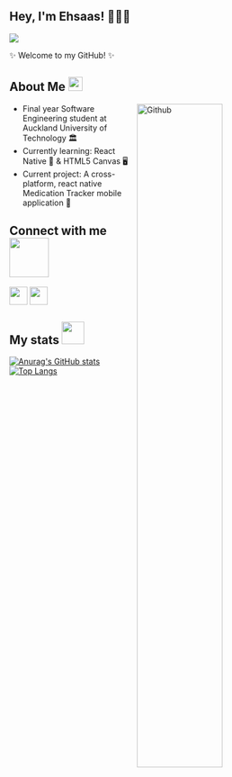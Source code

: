

## Hey, I'm Ehsaas! 👩🏽‍💻
             
![](https://komarev.com/ghpvc/?username=ehsaasgrover&color=blueviolet)

✨ Welcome to my GitHub! ✨       

<h2> About Me <img src = "https://media2.giphy.com/media/QssGEmpkyEOhBCb7e1/giphy.gif?cid=ecf05e47a0n3gi1bfqntqmob8g9aid1oyj2wr3ds3mg700bl&rid=giphy.gif" width = 25px></h2>

<img width="55%" align="right" alt="Github" src="https://raw.githubusercontent.com/onimur/.github/master/.resources/git-header.svg" />

- Final year Software Engineering student at Auckland University of Technology 🏛
- Currently learning: React Native 📱  & HTML5 Canvas 🖥
- Current project: A cross-platform, react native Medication Tracker mobile application 💊

<h2> Connect with me <img src='https://raw.githubusercontent.com/ShahriarShafin/ShahriarShafin/main/Assets/handshake.gif' width="70px"> </h2>
<a href = 'https://www.linkedin.com/in/ehsaas-grover-368478196/'> <img width = '32px' align= 'center' src="https://raw.githubusercontent.com/rahulbanerjee26/githubAboutMeGenerator/main/icons/linked-in-alt.svg"/></a> 
<a href = 'https://www.github.com/ehsaasgrover'> <img width = '32px' align= 'center' src="https://raw.githubusercontent.com/rahulbanerjee26/githubAboutMeGenerator/main/icons/github.svg"/></a> 


<h2> My stats <img src = "https://media1.giphy.com/media/JZ40cnfnN11KycrvMF/giphy.gif?cid=ecf05e47a0n3gi1bfqntqmob8g9aid1oyj2wr3ds3mg700bl&rid=giphy.gif" width = 40px> </h2>

[![Anurag's GitHub stats](https://github-readme-stats.vercel.app/api?username=ehsaasgrover&show_icons=true&&theme=buefy&icon_color=title_color&hide_border=false)](https://github.com/anuraghazra/github-readme-stats)                         [![Top Langs](https://github-readme-stats.vercel.app/api/top-langs/?username=ehsaasgrover&langs_count=8&theme=buefy&hide_border=false&layout=compact)](https://github.com/anuraghazra/github-readme-stats)




<!--
**ehsaasgrover/ehsaasgrover** is a ✨ _special_ ✨ repository because its `README.md` (this file) appears on your GitHub profile.

Here are some ideas to get you started:

- 🔭 I’m currently working on ...
- 🌱 I’m currently learning ...
- 👯 I’m looking to collaborate on ...
- 🤔 I’m looking for help with ...
- 💬 Ask me about ...
- 📫 How to reach me: ...
- 😄 Pronouns: ...
- ⚡ Fun fact: ...
-->
